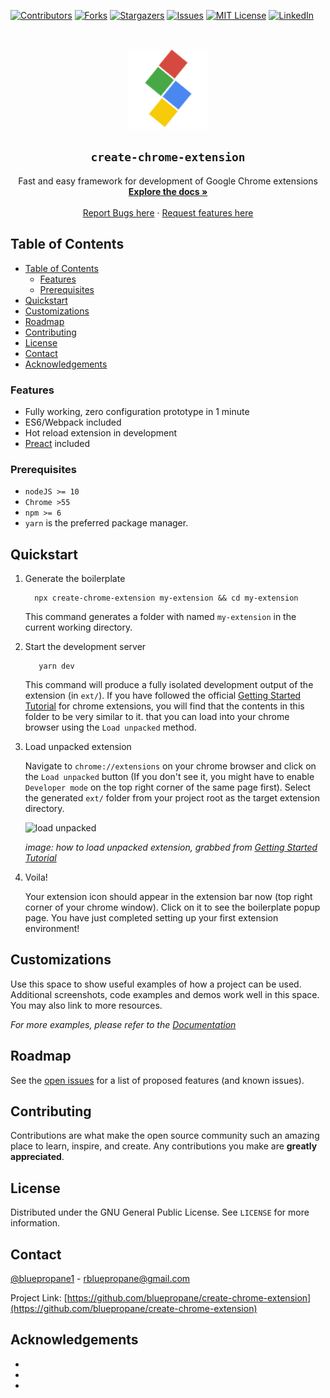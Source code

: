 <!--
*** Thanks for checking out this README Template. If you have a suggestion that would
*** make this better, please fork the create-chrome-extension and create a pull request or simply open
*** an issue with the tag "enhancement".
*** Thanks again! Now go create something AMAZING! :D
***
***
***
*** To avoid retyping too much info. Do a search and replace for the following:
*** github_username, create-chrome-extension, bluepropane1, rbluepropane@gmail.com
-->





<!-- PROJECT SHIELDS -->
<!--
*** I'm using markdown "reference style" links for readability.
*** Reference links are enclosed in brackets [ ] instead of parentheses ( ).
*** See the bottom of this document for the declaration of the reference variables
*** for contributors-url, forks-url, etc. This is an optional, concise syntax you may use.
*** https://www.markdownguide.org/basic-syntax/#reference-style-links
-->
[![Contributors][contributors-shield]][contributors-url]
[![Forks][forks-shield]][forks-url]
[![Stargazers][stars-shield]][stars-url]
[![Issues][issues-shield]][issues-url]
[![MIT License][license-shield]][license-url]
[![LinkedIn][linkedin-shield]][linkedin-url]




<br />
<p align="center">
  <a href="https://github.com/bluepropane/create-chrome-extension">
    <img src="template/src/assets/icon.png" alt="Logo" width="128" height="128">
  </a>

  <h2 align="center"><code>create-chrome-extension</code></h2>

  <p align="center">
    Fast and easy framework for development of Google Chrome extensions
    <br />
    <a href="https://github.com/bluepropane/create-chrome-extension"><strong>Explore the docs »</strong></a>
    <br />
    <br />
    <a href="https://github.com/bluepropane/create-chrome-extension/issues">Report Bugs here</a>
    ·
    <a href="https://github.com/bluepropane/create-chrome-extension/issues"> Request features here</a>
  </p>
</p>



<!-- TABLE OF COTENTS -->
## Table of Contents

- [Table of Contents](#table-of-contents)
  - [Features](#features)
  - [Prerequisites](#prerequisites)
- [Quickstart](#quickstart)
- [Customizations](#customizations)
- [Roadmap](#roadmap)
- [Contributing](#contributing)
- [License](#license)
- [Contact](#contact)
- [Acknowledgements](#acknowledgements)


### Features

- Fully working, zero configuration prototype in 1 minute
- ES6/Webpack included
- Hot reload extension in development
- [Preact](https://preactjs.com) included



### Prerequisites
- `nodeJS >= 10`
- `Chrome >55`
- `npm >= 6`
- `yarn` is the preferred package manager.

## Quickstart

1. Generate the boilerplate
  
         npx create-chrome-extension my-extension && cd my-extension

   This command generates a folder with named `my-extension` in the current working directory.

2. Start the development server
    
          yarn dev

   This command will produce a fully isolated development output of the extension (in `ext/`). If you have followed the official [Getting Started Tutorial][chrome-getting-started-url] for chrome extensions, you will find that the contents in this folder to be very similar to it. that you can load into your chrome browser using the `Load unpacked` method.


3. Load unpacked extension

    Navigate to `chrome://extensions` on your chrome browser and click on the `Load unpacked` button (If you don't see it, you might have to enable `Developer mode` on the top right corner of the same page first). Select the generated `ext/` folder from your project root as the target extension directory.

    ![load unpacked](https://developer.chrome.com/static/images/get_started/load_extension.png)
    
     *image: how to load unpacked extension, grabbed from [Getting Started Tutorial][chrome-getting-started-url]*



4. Voila!

    Your extension icon should appear in the extension bar now (top right corner of your chrome window). Click on it to see the boilerplate popup page. You have just completed setting up your first extension environment!



## Customizations

Use this space to show useful examples of how a project can be used. Additional screenshots, code examples and demos work well in this space. You may also link to more resources.

_For more examples, please refer to the [Documentation](https://example.com)_



<!-- ROADMAP -->
## Roadmap

See the [open issues](https://github.com/bluepropane/create-chrome-extension/issues) for a list of proposed features (and known issues).



<!-- CONTRIBUTING -->
## Contributing

Contributions are what make the open source community such an amazing place to learn, inspire, and create. Any contributions you make are **greatly appreciated**.



<!-- LICENSE -->
## License

Distributed under the GNU General Public License. See `LICENSE` for more information.



<!-- CONTACT -->
## Contact

[@bluepropane1](https://twitter.com/bluepropane1) - rbluepropane@gmail.com

Project Link: [https://github.com/bluepropane/create-chrome-extension](https://github.com/bluepropane/create-chrome-extension)



<!-- ACKNOWLEDGEMENTS -->
## Acknowledgements

* []()
* []()
* []()





<!-- MARKDOWN LINKS & IMAGES -->
<!-- https://www.markdownguide.org/basic-syntax/#reference-style-links -->
[contributors-shield]: https://img.shields.io/github/contributors/othneildrew/Best-README-Template.svg?style=flat-square
[contributors-url]: https://github.com/othneildrew/Best-README-Template/graphs/contributors
[forks-shield]: https://img.shields.io/github/forks/othneildrew/Best-README-Template.svg?style=flat-square
[forks-url]: https://github.com/othneildrew/Best-README-Template/network/members
[stars-shield]: https://img.shields.io/github/stars/othneildrew/Best-README-Template.svg?style=flat-square
[stars-url]: https://github.com/othneildrew/Best-README-Template/stargazers
[issues-shield]: https://img.shields.io/github/issues/othneildrew/Best-README-Template.svg?style=flat-square
[issues-url]: https://github.com/othneildrew/Best-README-Template/issues
[license-shield]: https://img.shields.io/github/license/othneildrew/Best-README-Template.svg?style=flat-square
[license-url]: https://github.com/othneildrew/Best-README-Template/blob/master/LICENSE.txt
[linkedin-shield]: https://img.shields.io/badge/-LinkedIn-black.svg?style=flat-square&logo=linkedin&colorB=555
[linkedin-url]: https://linkedin.com/in/othneildrew
[product-screenshot]: images/screenshot.png
[chrome-getting-started-url]: https://developer.chrome.com/extensions/getstarted